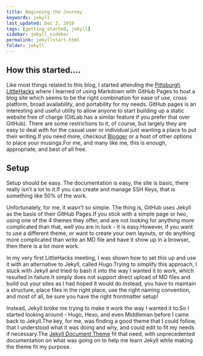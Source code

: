 ```yaml
---
title: Beginning the Journey
keywords: jekyll
last_updated: Dec 3, 2018
tags: [getting_started, jekyll]
sidebar: jekyll_sidebar
permalink: jekyllstart.html
folder: jekyll
---
```


## How this started.... ##

Like most things related to this blog, I started attending the [Pittsburgh LittleHacks](https://capozza.io/little-hack/) where I learned of using Markdown with GitHub Pages to host a blog site which seems to be the right combination for ease of use, cross platform, broad availability, and portability for my needs. GitHub pages is an interesting and useful utility to allow anyone to start building up a static website free of charge (GitLab has a similar feature if you prefer that over GitHub). There are some restrictions to it, of course, but largely they are easy to deal with for the casual user or individual just wanting a place to put their writing.If you need more, checkout [Blogger](https://www.blogger.com) or a host of other options to place your musings.For me, and many like me, this is enough, appropriate, and best of all free.

## Setup ##

Setup should be easy. The documentation is easy, the site is basic, there really isn't a lot to it.If you can create and manage SSH Keys, that is something like 50% of the work.

Unfortunately, for me, it wasn't so simple. The thing is, GitHub uses Jekyll as the basis of their GitHub Pages.If you stick with a simple page or two, using one of the 4 themes they offer, and are not looking for anything more complicated than that, well you are in luck - it is easy.However, if you want to use a different theme, or want to create your own layouts, or do anything more complicated than write an MD file and have it show up in a browser, then there is a lot more work.

In my very first LittleHacks meeting, I was shown how to set this up and use it with an alternative to Jekyll, called Hugo.Trying to simplify this approach, I stuck with Jekyll and tried to bash it into the way I wanted it to work, which resulted in failure.It simply does not support direct upload of MD files and build out your sites as I had hoped it would do.Instead, you have to maintain a structure, place files in the right place, use the right naming convention, and most of all, be sure you have the right frontmatter setup!

Instead, Jekyll broke me trying to make it work the way I wanted it to.So I started looking around - Hugo, Hexo, and even Middleman before I came back to Jekyll.The key, for me, was finding a good theme that I could follow, that I understood what it was doing and why, and could edit to fit my needs if necessary.The [Jekyll Document Theme](https://github.com/tomjoht/documentation-theme-jekyll) fit that need, with unprecedented documentation on what was going on to help me learn Jekyll while making the theme fit my purpose.